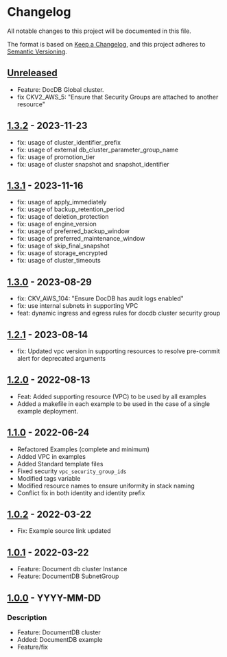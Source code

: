 # Changelog
All notable changes to this project will be documented in this file.

The format is based on [Keep a Changelog](https://keepachangelog.com/en/1.0.0/),
and this project adheres to [Semantic Versioning](https://semver.org/spec/v2.0.0.html).


## [Unreleased]
- Feature: DocDB Global cluster.
- fix CKV2_AWS_5: "Ensure that Security Groups are attached to another resource"

## [1.3.2] - 2023-11-23
- fix: usage of cluster_identifier_prefix
- fix: usage of external db_cluster_parameter_group_name
- fix: usage of promotion_tier
- fix: usage of cluster snapshot and snapshot_identifier

## [1.3.1] - 2023-11-16
- fix: usage of apply_immediately
- fix: usage of backup_retention_period
- fix: usage of deletion_protection
- fix: usage of engine_version
- fix: usage of preferred_backup_window
- fix: usage of preferred_maintenance_window
- fix: usage of skip_final_snapshot
- fix: usage of storage_encrypted
- fix: usage of cluster_timeouts

## [1.3.0] - 2023-08-29
- fix: CKV_AWS_104: "Ensure DocDB has audit logs enabled"
- fix: use internal subnets in supporting VPC
- feat: dynamic ingress and egress rules for docdb cluster security group

## [1.2.1] - 2023-08-14
- fix: Updated vpc version in supporting resources to resolve pre-commit alert for deprecated arguments

## [1.2.0] - 2022-08-13
- Feat: Added supporting resource (VPC) to be used by all examples
- Added a makefile in each example to be used in the case of a single example deployment.

## [1.1.0] - 2022-06-24
- Refactored Examples (complete and minimum)
- Added VPC in examples
- Added Standard template files
- Fixed security `vpc_security_group_ids`
- Modified tags variable
- Modified resource names to ensure uniformity in stack naming
- Conflict fix in both identity and identity prefix


## [1.0.2] - 2022-03-22
- Fix: Example source link updated

## [1.0.1] - 2022-03-22
- Feature: Document db cluster Instance
- Feature: DocumentDB SubnetGroup

## [1.0.0] - YYYY-MM-DD
### Description
- Feature: DocumentDB cluster
- Added: DocumentDB example
- Feature/fix

[Unreleased]: https://github.com/boldlink/terraform-aws-docdb/compare/1.3.2...HEAD

[1.3.2]: https://github.com/boldlink/terraform-aws-docdb/releases/tag/1.3.2
[1.3.1]: https://github.com/boldlink/terraform-aws-docdb/releases/tag/1.3.1
[1.3.0]: https://github.com/boldlink/terraform-aws-docdb/releases/tag/1.3.0
[1.2.1]: https://github.com/boldlink/terraform-aws-docdb/releases/tag/1.2.1
[1.2.0]: https://github.com/boldlink/terraform-aws-docdb/releases/tag/1.2.0
[1.1.0]: https://github.com/boldlink/terraform-aws-docdb/releases/tag/1.1.0
[1.0.2]: https://github.com/boldlink/terraform-aws-docdb/releases/tag/1.0.2
[1.0.1]: https://github.com/boldlink/terraform-aws-docdb/releases/tag/1.0.1
[1.0.0]: https://github.com/boldlink/terraform-aws-docdb/releases/tag/1.0.0
